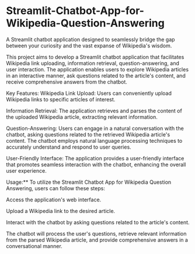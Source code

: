 # Streamlit-Chatbot-App-for-Wikipedia-Question-Answering
A Streamlit chatbot application designed to seamlessly bridge the gap between your curiosity and the vast expanse of Wikipedia's wisdom.

This project aims to develop a Streamlit chatbot application that facilitates Wikipedia link uploading, information retrieval, question-answering, and user interaction. The application enables users to explore Wikipedia articles in an interactive manner, ask questions related to the article's content, and receive comprehensive answers from the chatbot.

Key Features:
Wikipedia Link Upload: Users can conveniently upload Wikipedia links to specific articles of interest.

Information Retrieval: The application retrieves and parses the content of the uploaded Wikipedia article, extracting relevant information.

Question-Answering: Users can engage in a natural conversation with the chatbot, asking questions related to the retrieved Wikipedia article's content. The chatbot employs natural language processing techniques to accurately understand and respond to user queries.

User-Friendly Interface: The application provides a user-friendly interface that promotes seamless interaction with the chatbot, enhancing the overall user experience.

Usage:**
To utilize the Streamlit Chatbot App for Wikipedia Question Answering, users can follow these steps:

Access the application's web interface.

Upload a Wikipedia link to the desired article.

Interact with the chatbot by asking questions related to the article's content.

The chatbot will process the user's questions, retrieve relevant information from the parsed Wikipedia article, and provide comprehensive answers in a conversational manner.
